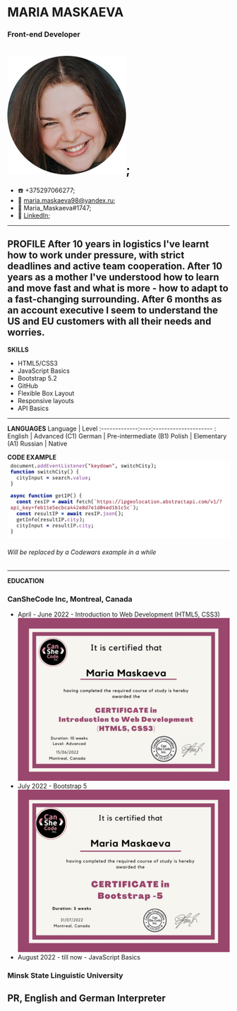 # MARIA MASKAEVA
### Front-end Developer

![CV Photo](assets/cv_photo.jpeg);
=============
* ☎️ +375297066277;                  
* 📧 maria.maskaeva98@yandex.ru;    
* 🤯 Maria_Maskaeva#1747;
* 🤝 [LinkedIn](https://www.linkedin.com/in/maria-maskaeva-16389b73/);
-------
__PROFILE__ 
After 10 years in logistics I've learnt how to work under pressure, with strict deadlines and active team cooperation.
After 10 years as a mother I've understood how to learn and move fast and what is more - how to adapt to a fast-changing surrounding.
After 6 months as an account executive I seem to understand the US and EU customers with all their needs and worries.
--------
__SKILLS__
* HTML5/CSS3
* JavaScript Basics
* Bootstrap 5.2
* GitHub
* Flexible Box Layout
* Responsive layouts
* API Basics
--------
__LANGUAGES__
Language      | Level
:-------------:----:--------------------- :
English         | Advanced (C1)
German          | Pre-intermediate (B1)
Polish          | Elementary (A1)
Russian         | Native

__CODE EXAMPLE__
![Code example](assets/code_example.jpg)
###### Will be replaced by a Codewars example in a while
------
__EDUCATION__
### CanSheCode Inc, Montreal, Canada
* April - June 2022 - Introduction to Web Development (HTML5, CSS3)
![HTML/CSS Certficate](assets/html_cert.jpg)
* July 2022 - Bootstrap 5
![Bootstrap Certificate](assets/bootstrap_cert.jpg)
* August 2022 - till now - JavaScript Basics
### Minsk State Linguistic University
PR, English and German Interpreter
-----















